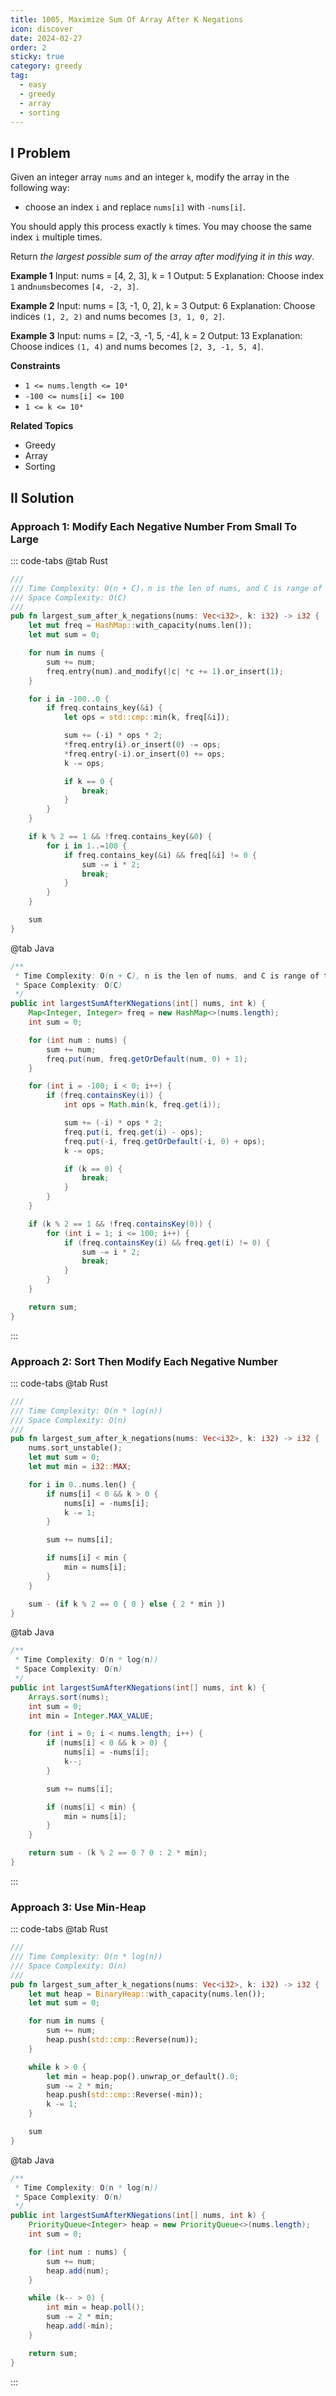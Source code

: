 ```yaml
---
title: 1005, Maximize Sum Of Array After K Negations
icon: discover
date: 2024-02-27
order: 2
sticky: true
category: greedy
tag: 
  - easy
  - greedy
  - array
  - sorting
---
```


## I Problem
Given an integer array `nums` and an integer `k`, modify the array in the following way:
- choose an index `i` and replace `nums[i]` with `-nums[i]`.

You should apply this process exactly `k` times. You may choose the same index `i` multiple times.

Return *the largest possible sum of the array after modifying it in this way*.

**Example 1**
Input: nums = [4, 2, 3], k = 1
Output: 5
Explanation: Choose index `1` and`nums`becomes `[4, -2, 3]`.

**Example 2**
Input: nums = [3, -1, 0, 2], k = 3
Output: 6
Explanation: Choose indices `(1, 2, 2)` and nums becomes `[3, 1, 0, 2]`.

**Example 3**
Input: nums = [2, -3, -1, 5, -4], k = 2
Output: 13
Explanation: Choose indices `(1, 4)` and nums becomes `[2, 3, -1, 5, 4]`.

**Constraints**
- `1 <= nums.length <= 10⁴`
- `-100 <= nums[i] <= 100`
- `1 <= k <= 10⁴`

**Related Topics**
- Greedy
- Array
- Sorting


## II Solution
### Approach 1: Modify Each Negative Number From Small To Large
::: code-tabs
@tab Rust
```rust
///
/// Time Complexity: O(n + C)，n is the len of nums, and C is range of the elems
/// Space Complexity: O(C)
///
pub fn largest_sum_after_k_negations(nums: Vec<i32>, k: i32) -> i32 {
    let mut freq = HashMap::with_capacity(nums.len());
    let mut sum = 0;

    for num in nums {
        sum += num;
        freq.entry(num).and_modify(|c| *c += 1).or_insert(1);
    }

    for i in -100..0 {
        if freq.contains_key(&i) {
            let ops = std::cmp::min(k, freq[&i]);

            sum += (-i) * ops * 2;
            *freq.entry(i).or_insert(0) -= ops;
            *freq.entry(-i).or_insert(0) += ops;
            k -= ops;

            if k == 0 {
                break;
            }
        }
    }

    if k % 2 == 1 && !freq.contains_key(&0) {
        for i in 1..=100 {
            if freq.contains_key(&i) && freq[&i] != 0 {
                sum -= i * 2;
                break;
            }
        }
    }

    sum
}
```

@tab Java
```java
/**
 * Time Complexity: O(n + C), n is the len of nums, and C is range of the elems
 * Space Complexity: O(C)
 */
public int largestSumAfterKNegations(int[] nums, int k) {
    Map<Integer, Integer> freq = new HashMap<>(nums.length);
    int sum = 0;

    for (int num : nums) {
        sum += num;
        freq.put(num, freq.getOrDefault(num, 0) + 1);
    }

    for (int i = -100; i < 0; i++) {
        if (freq.containsKey(i)) {
            int ops = Math.min(k, freq.get(i));

            sum += (-i) * ops * 2;
            freq.put(i, freq.get(i) - ops);
            freq.put(-i, freq.getOrDefault(-i, 0) + ops);
            k -= ops;

            if (k == 0) {
                break;
            }
        }
    }

    if (k % 2 == 1 && !freq.containsKey(0)) {
        for (int i = 1; i <= 100; i++) {
            if (freq.containsKey(i) && freq.get(i) != 0) {
                sum -= i * 2;
                break;
            }
        }
    }

    return sum;
}
```
:::

### Approach 2: Sort Then Modify Each Negative Number
::: code-tabs
@tab Rust
```rust
///
/// Time Complexity: O(n * log(n))
/// Space Complexity: O(n)
///
pub fn largest_sum_after_k_negations(nums: Vec<i32>, k: i32) -> i32 {
    nums.sort_unstable();
    let mut sum = 0;
    let mut min = i32::MAX;

    for i in 0..nums.len() {
        if nums[i] < 0 && k > 0 {
            nums[i] = -nums[i];
            k -= 1;
        }

        sum += nums[i];

        if nums[i] < min {
            min = nums[i];
        }
    }

    sum - (if k % 2 == 0 { 0 } else { 2 * min })
}
```

@tab Java
```java
/**
 * Time Complexity: O(n * log(n))
 * Space Complexity: O(n)
 */
public int largestSumAfterKNegations(int[] nums, int k) {
    Arrays.sort(nums);
    int sum = 0;
    int min = Integer.MAX_VALUE;

    for (int i = 0; i < nums.length; i++) {
        if (nums[i] < 0 && k > 0) {
            nums[i] = -nums[i];
            k--;
        }

        sum += nums[i];

        if (nums[i] < min) {
            min = nums[i];
        }
    }

    return sum - (k % 2 == 0 ? 0 : 2 * min);
}
```
:::

### Approach 3: Use Min-Heap
::: code-tabs
@tab Rust
```rust
///
/// Time Complexity: O(n * log(n))
/// Space Complexity: O(n)
///
pub fn largest_sum_after_k_negations(nums: Vec<i32>, k: i32) -> i32 {
    let mut heap = BinaryHeap::with_capacity(nums.len());
    let mut sum = 0;

    for num in nums {
        sum += num;
        heap.push(std::cmp::Reverse(num));
    }

    while k > 0 {
        let min = heap.pop().unwrap_or_default().0;
        sum -= 2 * min;
        heap.push(std::cmp::Reverse(-min));
        k -= 1;
    }

    sum
}
```

@tab Java
```java
/**
 * Time Complexity: O(n * log(n))
 * Space Complexity: O(n)
 */
public int largestSumAfterKNegations(int[] nums, int k) {
    PriorityQueue<Integer> heap = new PriorityQueue<>(nums.length);
    int sum = 0;

    for (int num : nums) {
        sum += num;
        heap.add(num);
    }

    while (k-- > 0) {
        int min = heap.poll();
        sum -= 2 * min;
        heap.add(-min);
    }

    return sum;
}
```
:::